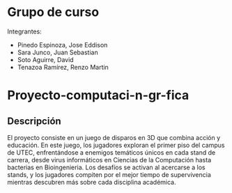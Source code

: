 # Grupo de curso

Integrantes:
- Pinedo Espinoza, Jose Eddison
- Sara Junco, Juan Sebastian
- Soto Aguirre, David
- Tenazoa Ramírez, Renzo Martin

# Proyecto-computaci-n-gr-fica

## Descripción

El proyecto consiste en un juego de disparos en 3D que combina acción y educación. En este juego, los jugadores exploran el primer piso del campus de UTEC, enfrentándose a enemigos temáticos únicos en cada stand de carrera, desde virus informáticos en Ciencias de la Computación hasta bacterias en Bioingenieria. Los desafíos se activan al acercarse a los stands, y los jugadores compiten por el mejor tiempo de supervivencia mientras descubren más sobre cada disciplina académica.
